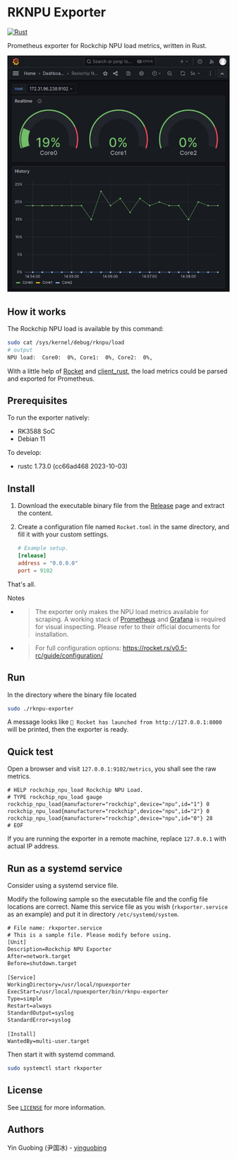
# RKNPU Exporter
[![Rust](https://github.com/yinguobing/rknpu-exporter/actions/workflows/rust.yml/badge.svg?branch=main)](https://github.com/yinguobing/rknpu-exporter/actions/workflows/rust.yml)

Prometheus exporter for Rockchip NPU load metrics, written in Rust.

![Grafana Screenshot](doc/screenshot.jpg)

## How it works
The Rockchip NPU load is available by this command:
```bash
sudo cat /sys/kernel/debug/rknpu/load
# output
NPU load:  Core0:  0%, Core1:  0%, Core2:  0%,
```
With a little help of [Rocket](https://rocket.rs/) and [client_rust](https://github.com/prometheus/client_rust), the load metrics could be parsed and exported for Prometheus.

## Prerequisites
To run the exporter natively:
- RK3588 SoC
- Debian 11

To develop:
- rustc 1.73.0 (cc66ad468 2023-10-03)


## Install
1. Download the executable binary file from the [Release](https://github.com/yinguobing/rknpu-exporter/releases) page and extract the content.

2. Create a configuration file named `Rocket.toml` in the same directory, and fill
it with your custom settings.
    ```toml
    # Example setup.
    [release]
    address = "0.0.0.0"
    port = 9102
    ```
    
That's all.

Notes

- > The exporter only makes the NPU load metrics available for scraping. 
A working stack of [Prometheus](https://prometheus.io/) and [Grafana](https://prometheus.io/docs/visualization/grafana/) is required for visual inspecting. 
Please refer to their official documents for installation.

- > For full configuration options: https://rocket.rs/v0.5-rc/guide/configuration/

## Run
In the directory where the binary file located
```bash
sudo ./rknpu-exporter
```

A message looks like `🚀 Rocket has launched from http://127.0.0.1:8000` will be printed, then the exporter is ready.

## Quick test
Open a browser and visit `127.0.0.1:9102/metrics`, you shall see the raw metrics.
```
# HELP rockchip_npu_load Rockchip NPU Load.
# TYPE rockchip_npu_load gauge
rockchip_npu_load{manufacturer="rockchip",device="npu",id="1"} 0
rockchip_npu_load{manufacturer="rockchip",device="npu",id="2"} 0
rockchip_npu_load{manufacturer="rockchip",device="npu",id="0"} 28
# EOF
```

If you are running the exporter in a remote machine, replace `127.0.0.1` with actual IP address.

## Run as a systemd service
Consider using a systemd service file. 

 Modify the following sample so the executable file and the config file locations are correct. Name this service file as you wish (`rkxporter.service` as an example) and put it in directory `/etc/systemd/system`.

```service
# File name: rkxporter.service
# This is a sample file. Please modify before using.
[Unit]
Description=Rockchip NPU Exporter
After=network.target
Before=shutdown.target

[Service]
WorkingDirectory=/usr/local/npuexporter
ExecStart=/usr/local/npuexporter/bin/rknpu-exporter
Type=simple
Restart=always
StandardOutput=syslog
StandardError=syslog

[Install]
WantedBy=multi-user.target
```

Then start it with systemd command.

```bash
sudo systemctl start rkxporter
```

## License
See [`LICENSE`](LICENSE) for more information.

## Authors
Yin Guobing (尹国冰) - [yinguobing](https://yinguobing.com/)

